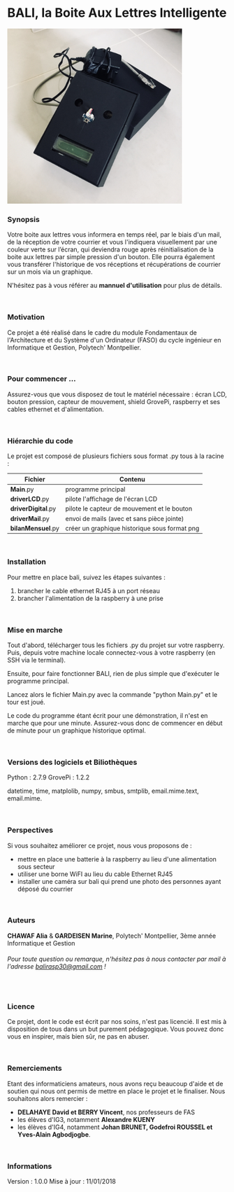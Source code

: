 # BALI, la Boite Aux Lettres Intelligente

<img src="bali.jpg" width="400">

<br />

### Synopsis

Votre boite aux lettres vous informera en temps réel, par le biais d'un mail, de la réception de votre courrier et vous l'indiquera visuellement par une couleur verte sur l’écran, qui deviendra rouge après réinitialisation de la boite aux lettres par simple pression d'un bouton. Elle pourra également vous transférer l'historique de vos réceptions et récupérations de courrier sur un mois via un graphique.

N'hésitez pas à vous référer au **mannuel d'utilisation** pour plus de détails.


<br />

### Motivation

Ce projet a été réalisé dans le cadre du module Fondamentaux de l'Architecture et du Système d'un Ordinateur (FASO) du cycle ingénieur en Informatique et Gestion, Polytech' Montpellier. 



<br/>

### Pour commencer ...

Assurez-vous que vous disposez de tout le matériel nécessaire : écran LCD, bouton pression, capteur de mouvement, shield GrovePi, raspberry et ses cables ethernet et d'alimentation.



<br/>

### Hiérarchie du code

Le projet est composé de plusieurs fichiers sous format .py tous à la racine :

Fichier | Contenu
--------- | --------
**Main**.py | programme principal
**driverLCD**.py | pilote l'affichage de l'écran LCD
**driverDigital**.py | pilote le capteur de mouvement et le bouton
**driverMail**.py | envoi de mails (avec et sans pièce jointe)
**bilanMensuel**.py | créer un graphique historique sous format png


<br/>

### Installation

Pour mettre en place bali, suivez les étapes suivantes : 

  1. brancher le cable ethernet RJ45 à un port réseau
  2. brancher l'alimentation de la raspberry à une prise


<br/>

### Mise en marche

Tout d'abord, télécharger tous les fichiers .py du projet sur votre raspberry. Puis, depuis votre machine locale connectez-vous à votre raspberry (en SSH via le terminal).

Ensuite, pour faire fonctionner BALI, rien de plus simple que d'exécuter le programme principal.

Lancez alors le fichier Main.py avec la commande "python Main.py" et le tour est joué.

Le code du programme étant écrit pour une démonstration, il n'est en marche que pour une minute. Assurez-vous donc de commencer en début de minute pour un graphique historique optimal.

<br/>

### Versions des logiciels et Biliothèques

Python : 2.7.9
GrovePi : 1.2.2

datetime, time, matplolib, numpy, smbus, smtplib, email.mime.text, email.mime.  


<br/>

### Perspectives

Si vous souhaitez améliorer ce projet, nous vous proposons de :

  - mettre en place une batterie à la raspberry au lieu d'une alimentation sous secteur
  - utiliser une borne WiFI au lieu du cable Ethernet RJ45
  - installer une caméra sur bali qui prend une photo des personnes ayant déposé du courrier


<br/>

### Auteurs

 **CHAWAF Alia** & **GARDEISEN Marine**, Polytech' Montpellier, 3ème année Informatique et Gestion

###### *Pour toute question ou remarque, n'hésitez pas à nous contacter par mail à l'adresse balirasp30@gmail.com !*



<br/>

### Licence

Ce projet, dont le code est écrit par nos soins, n'est pas licencié. 
Il est mis à disposition de tous dans un but purement pédagogique. 
Vous pouvez donc vous en inspirer, mais bien sûr, ne pas en abuser.



<br/>

### Remerciements

Etant des informaticiens amateurs, nous avons reçu beaucoup d'aide et de soutien qui nous ont permis de mettre en place le projet et le finaliser. Nous souhaitons alors remercier :

* **DELAHAYE David et BERRY Vincent**, nos professeurs de FAS
* les élèves d'IG3, notamment **Alexandre KUENY**
* les élèves d'IG4, notamment **Johan BRUNET, Godefroi ROUSSEL et Yves-Alain Agbodjogbe**.



<br/>

### Informations

Version : 1.0.0
Mise à jour : 11/01/2018



